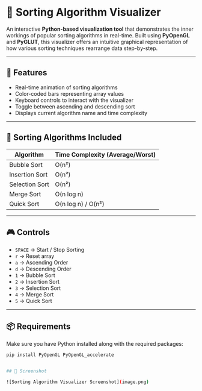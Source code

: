 # 🧠 Sorting Algorithm Visualizer

An interactive **Python-based visualization tool** that demonstrates the inner workings of popular sorting algorithms in real-time. Built using **PyOpenGL** and **PyGLUT**, this visualizer offers an intuitive graphical representation of how various sorting techniques rearrange data step-by-step.

---

## 🚀 Features

- Real-time animation of sorting algorithms
- Color-coded bars representing array values
- Keyboard controls to interact with the visualizer
- Toggle between ascending and descending sort
- Displays current algorithm name and time complexity

---

## 🧩 Sorting Algorithms Included

| Algorithm        | Time Complexity (Average/Worst) |
|------------------|-----------------------------|
| Bubble Sort      | O(n²)                       |
| Insertion Sort   | O(n²)                       |
| Selection Sort   | O(n²)                       |
| Merge Sort       | O(n log n)                  |
| Quick Sort       | O(n log n) / O(n²)          |

---

## 🎮 Controls

- `SPACE` → Start / Stop Sorting
- `r` → Reset array
- `a` → Ascending Order
- `d` → Descending Order
- `1` → Bubble Sort
- `2` → Insertion Sort
- `3` → Selection Sort
- `4` → Merge Sort
- `5` → Quick Sort

---

## 📦 Requirements

Make sure you have Python installed along with the required packages:

```bash
pip install PyOpenGL PyOpenGL_accelerate


## 📸 Screenshot

![Sorting Algorithm Visualizer Screenshot](image.png)